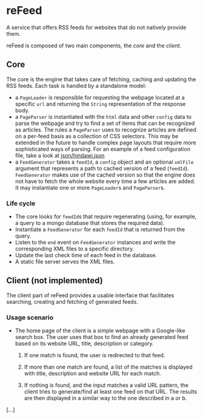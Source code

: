 reFeed
===========
A service that offers RSS feeds for websites that do not natively provide them.

reFeed is composed of two main components, the _core_ and the _client_.

Core
-----------
The core is the engine that takes care of fetching, caching and updating the RSS feeds. Each task is handled by a standalone model:

* a `PageLoader` is responsible for requesting the webpage located at a specific `url` and returning the `String` representation of the response body.
* a `PageParser` is instantiated with the `html` data and other `config` data to parse the webpage and try to find a set of items that can be recognized as articles. The rules a `PageParser` uses to recognize articles are defined on a per-feed basis as a collection of CSS selectors. This may be extended in the future to handle complex page layouts that require more sophisticated ways of parsing. For an example of a feed configuration file, take a look at [json/hindawi.json](json/hindawi.json)
* a `FeedGenerator` takes a `feedId`, a `config` object and an optional `xmlFile` argument that represents a path to cached version of a feed (`feedId`). `FeedGenerator` makes use of the cached version so that the engine does not have to fetch the whole website every time a few articles are added. It may instantiate one or more `PageLoader`s and `PageParser`s.


### Life cycle

* The core looks for `feedId`s that require regenerating (using, for example, a query to a mongo database that stores the required data).
* Instantiate a `FeedGenerator` for each `feedId` that is returned from the query.
* Listen to the `end` event on `FeedGenerator` instances and write the corresponding XML files to a specific directory.
* Update the last check time of each feed in the database.
* A static file server serves the XML files.

Client (not implemented)
-----------------------------
The client part of reFeed provides a usable interface that facilitates searching, creating and fetching of generated feeds.

### Usage scenario

* The home page of the client is a simple webpage with a Google-like search box. The user uses that box to find an already generated feed based on its website URL, title, description or category.

    1. If one match is found, the user is redirected to that feed.

    2.  If more than one match are found, a list of the matches is displayed with title, description and website URL for each match.

    3. If nothing is found, and the input matches a valid URL pattern, the client tries to generate/find at least one feed on that URL. The results are then displayed in a similar way to the one described in a or b.

[...]
